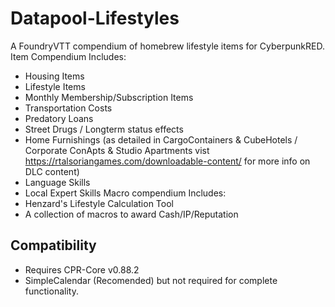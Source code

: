 # Datapool-Lifestyles
A FoundryVTT compendium of homebrew lifestyle items for CyberpunkRED.
Item Compendium Includes:
- Housing Items
- Lifestyle Items
- Monthly Membership/Subscription Items
- Transportation Costs
- Predatory Loans
- Street Drugs / Longterm status effects
- Home Furnishings (as detailed in CargoContainers & CubeHotels / Corporate ConApts & Studio Apartments vist https://rtalsoriangames.com/downloadable-content/ for more info on DLC content)
- Language Skills
- Local Expert Skills
Macro compendium Includes:
- Henzard's Lifestyle Calculation Tool
- A collection of macros to award Cash/IP/Reputation

## Compatibility
- Requires CPR-Core v0.88.2
- SimpleCalendar (Recomended) but not required for complete functionality.


